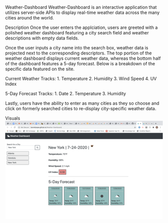 Weather-Dashboard
Weather-Dashboard is an interactive application that utilizes server-side APIs to display real-time weather data across the many cities around the world.

Description
Once the user enters the applciation, users are greeted with a polished weather dashboard featuring a city search field and weather descriptions with empty data fields.

Once the user inputs a city name into the search box, weather data is projected next to the corresponding descriptors. The top portion of the weather dashboard displays current weather data, whereas the bottom half of the dashboard features a 5-day forecast. Below is a breakdown of the specific data featured on the site.

Current Weather Tracks: 1. Temperature 2. Humidity 3. Wind Speed 4. UV Index

5-Day Forecast Tracks: 1. Date 2. Temperature 3. Humidity

Lastly, users have the ability to enter as many cities as they so choose and click on formerly searched cities to re-display city-specific weather data.

Visuals
![](./Assets/Images/Weather-Dashboard.png)

